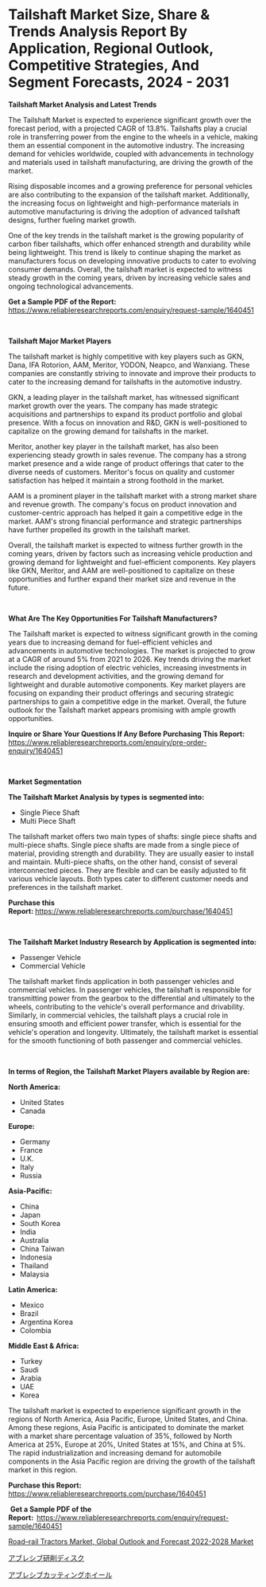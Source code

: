 <p><h1>Tailshaft Market Size, Share & Trends Analysis Report By Application, Regional Outlook, Competitive Strategies, And Segment Forecasts, 2024 - 2031</h1></p><p><strong>Tailshaft Market Analysis and Latest Trends</strong></p>
<p><p>The Tailshaft Market is expected to experience significant growth over the forecast period, with a projected CAGR of 13.8%. Tailshafts play a crucial role in transferring power from the engine to the wheels in a vehicle, making them an essential component in the automotive industry. The increasing demand for vehicles worldwide, coupled with advancements in technology and materials used in tailshaft manufacturing, are driving the growth of the market.</p><p>Rising disposable incomes and a growing preference for personal vehicles are also contributing to the expansion of the tailshaft market. Additionally, the increasing focus on lightweight and high-performance materials in automotive manufacturing is driving the adoption of advanced tailshaft designs, further fueling market growth.</p><p>One of the key trends in the tailshaft market is the growing popularity of carbon fiber tailshafts, which offer enhanced strength and durability while being lightweight. This trend is likely to continue shaping the market as manufacturers focus on developing innovative products to cater to evolving consumer demands. Overall, the tailshaft market is expected to witness steady growth in the coming years, driven by increasing vehicle sales and ongoing technological advancements.</p></p>
<p><strong>Get a Sample PDF of the Report:&nbsp;</strong> <a href="https://www.reliableresearchreports.com/enquiry/request-sample/1640451">https://www.reliableresearchreports.com/enquiry/request-sample/1640451</a></p>
<p>&nbsp;</p>
<p><strong>Tailshaft Major Market Players</strong></p>
<p><p>The tailshaft market is highly competitive with key players such as GKN, Dana, IFA Rotorion, AAM, Meritor, YODON, Neapco, and Wanxiang. These companies are constantly striving to innovate and improve their products to cater to the increasing demand for tailshafts in the automotive industry.</p><p>GKN, a leading player in the tailshaft market, has witnessed significant market growth over the years. The company has made strategic acquisitions and partnerships to expand its product portfolio and global presence. With a focus on innovation and R&D, GKN is well-positioned to capitalize on the growing demand for tailshafts in the market.</p><p>Meritor, another key player in the tailshaft market, has also been experiencing steady growth in sales revenue. The company has a strong market presence and a wide range of product offerings that cater to the diverse needs of customers. Meritor's focus on quality and customer satisfaction has helped it maintain a strong foothold in the market.</p><p>AAM is a prominent player in the tailshaft market with a strong market share and revenue growth. The company's focus on product innovation and customer-centric approach has helped it gain a competitive edge in the market. AAM's strong financial performance and strategic partnerships have further propelled its growth in the tailshaft market.</p><p>Overall, the tailshaft market is expected to witness further growth in the coming years, driven by factors such as increasing vehicle production and growing demand for lightweight and fuel-efficient components. Key players like GKN, Meritor, and AAM are well-positioned to capitalize on these opportunities and further expand their market size and revenue in the future.</p></p>
<p>&nbsp;</p>
<p><strong>What Are The Key Opportunities For Tailshaft Manufacturers?</strong></p>
<p><p>The Tailshaft market is expected to witness significant growth in the coming years due to increasing demand for fuel-efficient vehicles and advancements in automotive technologies. The market is projected to grow at a CAGR of around 5% from 2021 to 2026. Key trends driving the market include the rising adoption of electric vehicles, increasing investments in research and development activities, and the growing demand for lightweight and durable automotive components. Key market players are focusing on expanding their product offerings and securing strategic partnerships to gain a competitive edge in the market. Overall, the future outlook for the Tailshaft market appears promising with ample growth opportunities.</p></p>
<p><strong>Inquire or Share Your Questions If Any Before Purchasing This Report:</strong> <a href="https://www.reliableresearchreports.com/enquiry/pre-order-enquiry/1640451">https://www.reliableresearchreports.com/enquiry/pre-order-enquiry/1640451</a></p>
<p>&nbsp;</p>
<p><strong>Market Segmentation</strong></p>
<p><strong>The Tailshaft Market Analysis by types is segmented into:</strong></p>
<p><ul><li>Single Piece Shaft</li><li>Multi Piece Shaft</li></ul></p>
<p><p>The tailshaft market offers two main types of shafts: single piece shafts and multi-piece shafts. Single piece shafts are made from a single piece of material, providing strength and durability. They are usually easier to install and maintain. Multi-piece shafts, on the other hand, consist of several interconnected pieces. They are flexible and can be easily adjusted to fit various vehicle layouts. Both types cater to different customer needs and preferences in the tailshaft market.</p></p>
<p><strong>Purchase this Report:&nbsp;</strong><a href="https://www.reliableresearchreports.com/purchase/1640451">https://www.reliableresearchreports.com/purchase/1640451</a></p>
<p>&nbsp;</p>
<p><strong>The Tailshaft Market Industry Research by Application is segmented into:</strong></p>
<p><ul><li>Passenger Vehicle</li><li>Commercial Vehicle</li></ul></p>
<p><p>The tailshaft market finds application in both passenger vehicles and commercial vehicles. In passenger vehicles, the tailshaft is responsible for transmitting power from the gearbox to the differential and ultimately to the wheels, contributing to the vehicle's overall performance and drivability. Similarly, in commercial vehicles, the tailshaft plays a crucial role in ensuring smooth and efficient power transfer, which is essential for the vehicle's operation and longevity. Ultimately, the tailshaft market is essential for the smooth functioning of both passenger and commercial vehicles.</p></p>
<p>&nbsp;</p>
<p><strong>In terms of Region, the Tailshaft Market Players available by Region are:</strong></p>
<p>
    <p> <strong> North America: </strong>
        <ul>
            <li>United States</li>
            <li>Canada</li>
        </ul>
        </p> 
    <p> <strong> Europe: </strong>
        <ul>
            <li>Germany</li>
            <li>France</li>
            <li>U.K.</li>
            <li>Italy</li>
            <li>Russia</li>
        </ul>
        </p> 
    <p> <strong> Asia-Pacific: </strong>
        <ul>
            <li>China</li>
            <li>Japan</li>
            <li>South Korea</li>
            <li>India</li>
            <li>Australia</li>
            <li>China Taiwan</li>
            <li>Indonesia</li>
            <li>Thailand</li>
            <li>Malaysia</li>
        </ul>
        </p> 
    <p> <strong> Latin America: </strong>
        <ul>
            <li>Mexico</li>
            <li>Brazil</li>
            <li>Argentina Korea</li>
            <li>Colombia</li>
        </ul>
        </p> 
    <p> <strong> Middle East & Africa: </strong>
        <ul>
            <li>Turkey</li>
            <li>Saudi</li>
            <li>Arabia</li>
            <li>UAE</li>
            <li>Korea</li>
        </ul>
    </p>
    </p>
<p><p>The tailshaft market is expected to experience significant growth in the regions of North America, Asia Pacific, Europe, United States, and China. Among these regions, Asia Pacific is anticipated to dominate the market with a market share percentage valuation of 35%, followed by North America at 25%, Europe at 20%, United States at 15%, and China at 5%. The rapid industrialization and increasing demand for automobile components in the Asia Pacific region are driving the growth of the tailshaft market in this region.</p></p>
<p><strong>Purchase this Report: </strong><a href="https://www.reliableresearchreports.com/purchase/1640451">https://www.reliableresearchreports.com/purchase/1640451</a></p>
<p>&nbsp;<strong>Get a Sample PDF of the Report:&nbsp;&nbsp;</strong><a href="https://www.reliableresearchreports.com/enquiry/request-sample/1640451">https://www.reliableresearchreports.com/enquiry/request-sample/1640451</a></p>
<p><strong></strong></p>
<p><p><a href="https://view.publitas.com/reportprime-1/road-rail-tractors-market-global-outlook-and-forecast-2022-2028-market-size-growth-and-forecast-from-2023-2030/">Road–rail Tractors Market, Global Outlook and Forecast 2022-2028 Market</a></p><p><a href="https://medium.com/@sarahfahey88/%E7%A0%94%E7%A3%A8%E7%A0%94%E5%89%8A%E3%83%87%E3%82%A3%E3%82%B9%E3%82%AF%E5%B8%82%E5%A0%B4-%E5%B8%82%E5%A0%B4%E3%82%B7%E3%82%A7%E3%82%A2-%E5%B8%82%E5%A0%B4%E3%83%88%E3%83%AC%E3%83%B3%E3%83%89-%E3%81%8A%E3%82%88%E3%81%B3%E5%B0%86%E6%9D%A5%E3%81%AE%E6%88%90%E9%95%B7%E3%82%92%E6%8E%A2%E3%82%8B-deac5c47d0a2">アブレシブ研削ディスク</a></p><p><a href="https://medium.com/@sarahfahey88/%E7%A0%94%E7%A3%A8%E3%82%AB%E3%83%83%E3%83%88%E3%83%9B%E3%82%A4%E3%83%BC%E3%83%AB%E5%B8%82%E5%A0%B4%E5%88%86%E6%9E%90-%E3%81%9D%E3%81%AEcagr-%E5%B8%82%E5%A0%B4%E3%82%BB%E3%82%B0%E3%83%A1%E3%83%B3%E3%83%86%E3%83%BC%E3%82%B7%E3%83%A7%E3%83%B3-%E3%81%8A%E3%82%88%E3%81%B3%E3%82%B0%E3%83%AD%E3%83%BC%E3%83%90%E3%83%AB%E7%94%A3%E6%A5%AD%E6%A6%82%E8%A6%81-47332457cedf">アブレシブカッティングホイール</a></p></p>